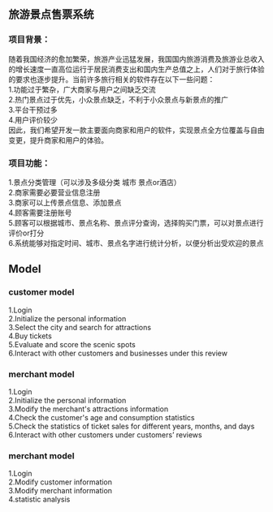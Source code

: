 
## 旅游景点售票系统

### 项目背景：
随着我国经济的愈加繁荣，旅游产业迅猛发展，我国国内旅游消费及旅游业总收入的增长速度一直高位运行于居民消费支出和国内生产总值之上，人们对于旅行体验的要求也逐步提升。当前许多旅行相关的软件存在以下一些问题：<br />
1.功能过于繁杂，广大商家与用户之间缺乏交流 <br />
2.热门景点过于优先，小众景点缺乏，不利于小众景点与新景点的推广 <br />
3.平台干预过多 <br />
4.用户评价较少 <br />
因此，我们希望开发一款主要面向商家和用户的软件，实现景点全方位覆盖与自由变更，提升商家和用户的体验。

### 项目功能：
1.景点分类管理（可以涉及多级分类 城市 景点or酒店）<br />
2.商家需要必要营业信息注册<br />
3.商家可以上传景点信息、添加景点<br />
4.顾客需要注册账号<br />
5.顾客可以根据城市、景点名称、景点评分查询，选择购买门票，可以对景点进行评价or打分<br />
6.系统能够对指定时间、城市、景点名字进行统计分析，以便分析出受欢迎的景点<br />

## Model
### customer model
1.Login <br />
2.Initialize the personal information <br />
3.Select the city and search for attractions <br />
4.Buy tickets <br />
5.Evaluate and score the scenic spots <br />
6.Interact with other customers and businesses under this review <br />

### merchant model
1.Login <br />
2.Initialize the personal information <br />
3.Modify the merchant's attractions information <br />
4.Check the customer's age and consumption statistics <br />
5.Check the statistics of ticket sales for different years, months, and days <br />
6.Interact with other customers under customers’ reviews <br />


### merchant model
1.Login <br />
2.Modify customer information <br />
3.Modify merchant information <br />
4.statistic analysis <br />

